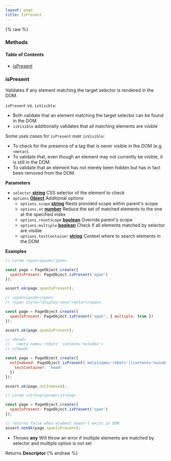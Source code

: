 ```yaml
---
layout: page
title: IsPresent
---
```


{% raw %}
### Methods


<!-- Generated by documentation.js. Update this documentation by updating the source code. -->

#### Table of Contents

-   [isPresent](#ispresent)

### isPresent

Validates if any element matching the target selector is rendered in the DOM.

`isPresent` vs. `isVisible`:

-   Both validate that an element matching the target selector can be found in the DOM
-   `isVisible` additionally validates that all matching elements are visible

Some uses cases for `isPresent` over `isVisible`:

-   To check for the presence of a tag that is never visible in the DOM (e.g. `<meta>`).
-   To validate that, even though an element may not currently be visible, it is still in the DOM.
-   To validate that an element has not merely been hidden but has in fact been removed from the DOM.

**Parameters**

-   `selector` **[string](https://developer.mozilla.org/docs/Web/JavaScript/Reference/Global_Objects/String)** CSS selector of the element to check
-   `options` **[Object](https://developer.mozilla.org/docs/Web/JavaScript/Reference/Global_Objects/Object)** Additional options
    -   `options.scope` **[string](https://developer.mozilla.org/docs/Web/JavaScript/Reference/Global_Objects/String)** Nests provided scope within parent's scope
    -   `options.at` **[number](https://developer.mozilla.org/docs/Web/JavaScript/Reference/Global_Objects/Number)** Reduce the set of matched elements to the one at the specified index
    -   `options.resetScope` **[boolean](https://developer.mozilla.org/docs/Web/JavaScript/Reference/Global_Objects/Boolean)** Override parent's scope
    -   `options.multiple` **[boolean](https://developer.mozilla.org/docs/Web/JavaScript/Reference/Global_Objects/Boolean)** Check if all elements matched by selector are visible
    -   `options.testContainer` **[string](https://developer.mozilla.org/docs/Web/JavaScript/Reference/Global_Objects/String)** Context where to search elements in the DOM

**Examples**

```javascript
// Lorem <span>ipsum</span>

const page = PageObject.create({
  spanIsPresent: PageObject.isPresent('span')
});

assert.ok(page.spanIsPresent);
```

```javascript
// <span>ipsum</span>
// <span style="display:none">dolor</span>

const page = PageObject.create({
  spanIsPresent: PageObject.isPresent('span', { multiple: true })
});

assert.ok(page.spanIsPresent);
```

```javascript
// <head>
//   <meta name='robots' content='noindex'>
// </head>

const page = PageObject.create({
  notIndexed: PageObject.isPresent(`meta[name='robots'][content='noindex']`, {
    testContainer: 'head'
  })
});

assert.ok(page.notIndexed);
```

```javascript
// Lorem <strong>ipsum</strong>

const page = PageObject.create({
  spanIsPresent: PageObject.isPresent('span')
});

// returns false when element doesn't exist in DOM
assert.notOk(page.spanIsPresent);
```

-   Throws **any** Will throw an error if multiple elements are matched by selector and multiple option is not set

Returns **Descriptor** 
{% endraw %}